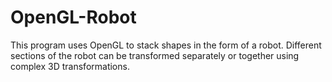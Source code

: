 # OpenGL-Robot
This program uses OpenGL to stack shapes in the form of a robot. Different sections of the robot can be transformed separately or together using complex 3D transformations. 
